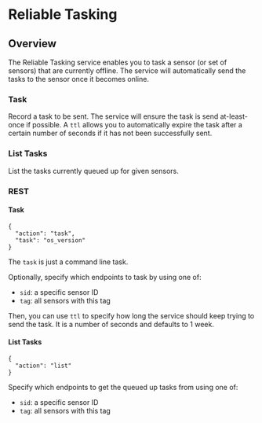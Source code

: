 # Reliable Tasking

## Overview
The Reliable Tasking service enables you to task a sensor (or set of sensors)
that are currently offline. The service will automatically send the tasks to
the sensor once it becomes online.

### Task
Record a task to be sent. The service will ensure the task is send at-least-once
if possible. A `ttl` allows you to automatically expire the task after a certain
number of seconds if it has not been successfully sent.

### List Tasks
List the tasks currently queued up for given sensors.

### REST

#### Task
```
{
  "action": "task",
  "task": "os_version"
}
```

The `task` is just a command line task.

Optionally, specify which endpoints to task by using one of:

* `sid`: a specific sensor ID
* `tag`: all sensors with this tag

Then, you can use `ttl` to specify how long the service should keep
trying to send the task. It is a number of seconds and defaults to 1 week.

#### List Tasks
```
{
  "action": "list"
}
```

Specify which endpoints to get the queued up tasks from using one of:

* `sid`: a specific sensor ID
* `tag`: all sensors with this tag